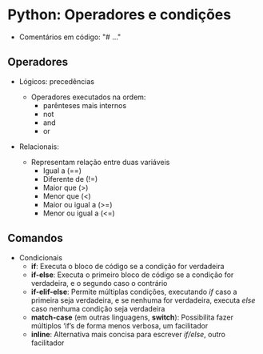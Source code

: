 # Python: Operadores e condições
- Comentários em código: "# ..."

## Operadores

- Lógicos: precedências
  - Operadores executados na ordem:
    - parênteses mais internos
    - not
    - and
    - or

- Relacionais:
  - Representam relação entre duas variáveis
    - Igual a (==)
    - Diferente de (!=)
    - Maior que (>)
    - Menor que (<)
    - Maior ou igual a (>=)
    - Menor ou igual a (<=)

## Comandos
- Condicionais
  - **if**: Executa o bloco de código se a condição for verdadeira
  - **if-else**: Executa o primeiro bloco de código se a condição for verdadeira, e o segundo caso o contrário
  - **if-elif-else**: Permite múltiplas condições, executando *if* caso a primeira seja verdadeira, e se nenhuma for verdadeira, executa *else* caso nenhuma condição seja verdadeira
  - **match-case** (em outras linguagens, **switch**): Possibilita fazer múltiplos ‘if’s de forma menos verbosa, um facilitador
  - **inline**: Alternativa mais concisa para escrever *if/else*, outro facilitador